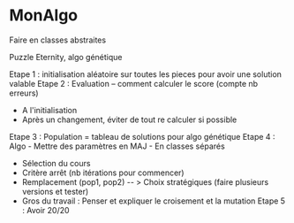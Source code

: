 # MonAlgo

Faire en classes abstraites

Puzzle Eternity, algo génétique

Etape 1 : initialisation aléatoire sur toutes les pieces pour avoir une solution valable 
Etape 2 : Evaluation – comment calculer le score (compte nb erreurs)
  - A l'initialisation
  - Après un changement, éviter de tout re calculer si possible

Etape 3 : Population = tableau de solutions pour algo génétique
Etape 4 : Algo - Mettre des paramètres en MAJ - En classes séparés
- Sélection du cours
- Critère arrêt (nb itérations pour commencer)
- Remplacement (pop1, pop2) -- > Choix stratégiques (faire plusieurs versions et tester)
- Gros du travail : Penser et expliquer le croisement et la mutation
Etape 5 : Avoir 20/20
